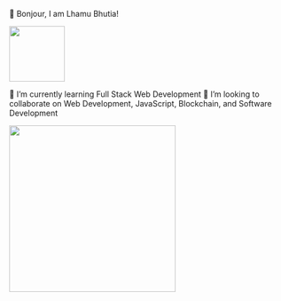  👋 Bonjour, I am Lhamu Bhutia! 
 <div id="header" align="left">
  <img src="https://media.giphy.com/media/Cmr1OMJ2FN0B2/giphy.gif" width="100" height="100"/>
</div>
  
🌱 I’m currently learning Full Stack Web Development
👯 I’m looking to collaborate on Web Development, JavaScript, Blockchain, and Software Development

<div id="header" align="left">
  <img src="https://media.giphy.com/media/NRa7dRkMlVZRE5HUU4/giphy.gif" width="300"/>
</div>

